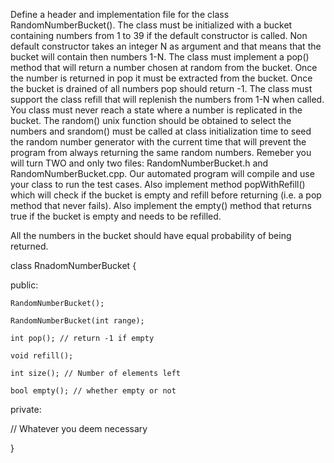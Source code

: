 Define a header and implementation file for the class RandomNumberBucket().
The class must be initialized with a bucket containing numbers from 1 to 39 if the default constructor is called.
Non default constructor takes an integer N as argument and that means that the bucket will contain then numbers 1-N.
The class must implement a pop() method that will return a number chosen at random from the bucket.
Once the number is returned in pop it must be extracted from the bucket.
Once the bucket is drained of all numbers pop should return -1.
The class must support the class refill that will replenish the numbers from 1-N when called.
You class must never reach a state where a number is replicated in the bucket.
The random() unix function should be obtained to select the numbers and srandom() must be called at class initialization
time to seed the random number generator with the current time that will prevent the program from always returning the same random numbers.
Remeber you will turn TWO and only two files: RandomNumberBucket.h and RandomNumberBucket.cpp.
Our automated program will compile and use your class to run the test cases.
Also implement method popWithRefill() which will check if the bucket is empty and 
refill before returning (i.e. a pop method that never fails).
Also implement the empty() method that returns true if the bucket is empty and needs to be refilled.

All the numbers in the bucket should have equal probability of being returned.

class RnadomNumberBucket {

public:

    RandomNumberBucket();

    RandomNumberBucket(int range);

    int pop(); // return -1 if empty

    void refill();

    int size(); // Number of elements left

    bool empty(); // whether empty or not

private:

   // Whatever you deem necessary 

}
